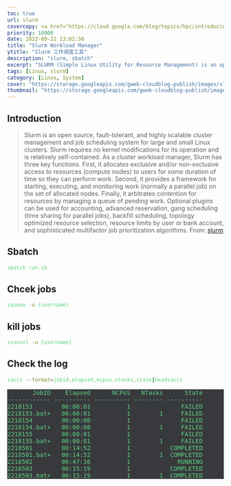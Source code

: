 ```yaml
---
toc: true
url: slurm
covercopy: <a href="https://cloud.google.com/blog/topics/hpc/introducing-the-latest-slurm-on-gcp-scripts">© google</a>
priority: 10000
date: 2022-09-22 13:02:50
title: "Slurm Workload Manager"
ytitle: "Slurm 工作调度工具"
description: "slurm, sbatch"
excerpt: "SLURM (Simple Linux Utility for Resource Management) is an open-source, highly scalable, and highly customizable cluster management and job scheduling system. It is widely used for managing high-performance computing (HPC) systems, allowing users to efficiently allocate resources, manage workloads, and monitor job progress. SLURM provides a simple and flexible interface for submitting, scheduling, and managing large-scale computing jobs, making it a popular choice for researchers, engineers, and other HPC users. <a title='ChatGPT'>Who sad this?</a>"
tags: [Linux, slurm]
category: [Linux, System]
cover: "https://storage.googleapis.com/gweb-cloudblog-publish/images/slurm.max-900x900.jpg"
thumbnail: "https://storage.googleapis.com/gweb-cloudblog-publish/images/slurm.max-900x900.jpg"
---
```


## Introduction

> Slurm is an open source, fault-tolerant, and highly scalable cluster management and job scheduling system for large and small Linux clusters. Slurm requires no kernel modifications for its operation and is relatively self-contained. As a cluster workload manager, Slurm has three key functions. First, it allocates exclusive and/or non-exclusive access to resources (compute nodes) to users for some duration of time so they can perform work. Second, it provides a framework for starting, executing, and monitoring work (normally a parallel job) on the set of allocated nodes. Finally, it arbitrates contention for resources by managing a queue of pending work. Optional plugins can be used for accounting, advanced reservation, gang scheduling (time sharing for parallel jobs), backfill scheduling, topology optimized resource selection, resource limits by user or bank account, and sophisticated multifactor job prioritization algorithms.
>From: [slurm](https://slurm.schedmd.com/overview.html)


## Sbatch

```bash
sbatch run.sh
```

## Chcek jobs

```bash
squeue -u {username}
```

## kill jobs

```bash
scancel -u {username}
```

## Check the log

```bash
sacct --format=jobid,elapsed,ncpus,ntasks,state|headsacct
```

<pre>
       JobID    Elapsed      NCPUS   NTasks      State
------------ ---------- ---------- -------- ----------
2218153        00:00:01          1              FAILED
2218153.bat+   00:00:01          1        1     FAILED
2218154        00:00:00          1              FAILED
2218154.bat+   00:00:00          1        1     FAILED
2218155        00:00:01          1              FAILED
2218155.bat+   00:00:01          1        1     FAILED
2218501        00:14:52          1           COMPLETED
2218501.bat+   00:14:52          1        1  COMPLETED
2218502        00:47:16          1             RUNNING
2218503        00:15:19          1           COMPLETED
2218503.bat+   00:15:19          1        1  COMPLETED
</pre>


<style>
pre {
  background-color:#38393d;
  color: #5fd381;
}
</style>
